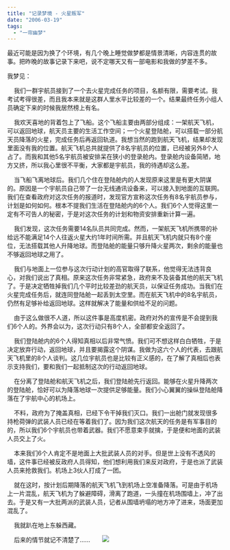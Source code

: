 ```yaml
---
title: "记录梦境 - 火星叛军"
date: "2006-03-19"
tags: 
  - "一帘幽梦"
---
```


最近可能是因为换了个环境，有几个晚上睡觉做梦都是情景清晰，内容连贯的故事。把昨晚的故事记录下来吧，说不定哪天又有一部电影和我做的梦差不多。

我梦见：

    我们一群宇航员接到了一个去火星完成任务的项目，名额有限，需要考试。我考试考得很差，而且我本来就是这群人里水平比较差的一个。结果最终任务小组人员确定下来的时候我居然榜上有名。

    我欢天喜地的背着包上了飞船。这个飞船主要由两部分组成：一架航天飞机，可以返回地球，航天员主要的生活工作空间；一个火星登陆舱，可以搭载一部分航天员降落的火星，完成任务后再返回轨道。我想当然的跑到航天飞机，结果却发现里面没有我的位置。航天飞机总共就提供了8名宇航员的位置，已经被另外8个人占了。而我和其他5名宇航员被安排呆在狭小的登录舱内。登录舱内设备简陋，地方又挤，所以我心里很不平衡，大家都是宇航员，我的待遇却这么差。

    当飞船飞离地球后。我们几个住在登陆舱内的人发现原来这里是有更大阴谋的。原因是一个宇航员自己带了一台无线通讯设备来，可以接入到地面的互联网。我们在查看政府对这次任务的报道时，发现官方宣称这次任务有8名宇航员参与，计划是如何如何。根本不提我们生活在登陆舱内的6个人。我们6个人觉得这里一定有不可告人的秘密，于是对这次任务的计划和物资安排重新计算一遍。

    我们发现，这次任务需要14名队员共同完成。然而，一架航天飞机所携带的补给远不能满足14个人往返火星大约1年时间所需。并且航天飞机内就只有8个座位，无法搭载其他人升降地球。而登陆舱的能量只够升降火星两次，剩余的能量也不够返回地球之用了。

    我们与地面上一位参与这次行动计划的高官取得了联系，他觉得无法违背良心，对我们说出了真相。原来这次任务非常紧急，政府来不及装备其他的航天飞机了。于是决定牺牲掉我们几个平时比较差劲的航天员，以保证任务成功。当我们在火星完成任务后，就连同登陆舱一起丢到太空里。而在航天飞机中的8名宇航员，仍然有足够补给返回地球。这样就解决了能量和供给不足的问题。

    由于这么做很不人道，所以这件事是高度机密。政府对外的宣传是不会提到我们6个人的。外界会以为，这次行动只有8个人，全部都安全返回了。

    我们登陆舱内的6个人得知真相以后非常气愤。我们可不想这样白白牺牲，于是决定放弃行动，返回地球，并且要揭露这个阴谋。我做为这六个人的代表，去跟航天飞机里的8个人谈判。这几位宇航员也是比较有正义感的，在了解了真相后也表示支持我们，要和我们一起抵制这次的行动返回地球。

    在分离了登陆舱和航天飞机之后，我们登陆舱先行返回。能够在火星升降两次的登陆舱，恰好可以为降落地球一次提供足够能量。我们小心翼翼的操纵登陆舱降落在了宇航中心的机场上。

    不料，政府为了掩盖真相，已经下令干掉我们灭口。我们一出舱门就发现很多持枪荷弹的武装人员已经在等着我们了。因为我们这次航天的任务是有军事目的的，所以我们6个宇航员也带着武器。我们不愿意束手就擒，于是便和地面的武装人员交上了火。

    本来我们6个人肯定不是地面上大批武装人员的对手。但是世上没有不透风的墙，这件事已经被反政府人员得知，他们想利用我们来反对政府，于是也派了武装人员来抢救我们。机场上3伙人打成了一团。

    就在这时，按计划后期降落的航天飞机飞到机场上空准备降落。可是由于机场上一片混乱，航天飞机为了躲避障碍，滑离了跑道，一头撞在机场围墙上，冲了出去。于是又有一大批两派的武装人员，记者从围墙坍塌的地方冲了进来，场面更加混乱了。

    我就趴在地上东躲西藏。

    后来的情节就记不清楚了......       ![](images/smile_regular.gif)


